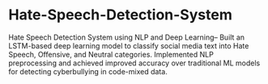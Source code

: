# Hate-Speech-Detection-System
Hate Speech Detection System using NLP and Deep Learning– Built an LSTM-based deep learning model to classify social media text into Hate Speech, Offensive, and Neutral categories. Implemented NLP preprocessing and achieved improved accuracy over traditional ML models for detecting cyberbullying in code-mixed data.

